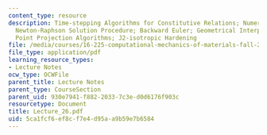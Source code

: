 ```yaml
---
content_type: resource
description: Time-stepping Algorithms for Constitutive Relations; Numerical Quadrature;
  Newton-Raphson Solution Procedure; Backward Euler; Geometrical Interpretation; Closest
  Point Projection Algorithms; J2-isotropic Hardening
file: /media/courses/16-225-computational-mechanics-of-materials-fall-2003/5ca1fcf6ef8cf7e4d95aa9b59e7b6584_Lecture_26.pdf
file_type: application/pdf
learning_resource_types:
- Lecture Notes
ocw_type: OCWFile
parent_title: Lecture Notes
parent_type: CourseSection
parent_uid: 930e7941-f882-2033-7c3e-d0d6176f903c
resourcetype: Document
title: Lecture_26.pdf
uid: 5ca1fcf6-ef8c-f7e4-d95a-a9b59e7b6584
---
```

